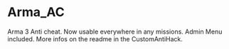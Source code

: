 # Arma_AC
Arma 3 Anti cheat.
Now usable everywhere in any missions.
Admin Menu included. 
More infos on the readme in the CustomAntiHack.